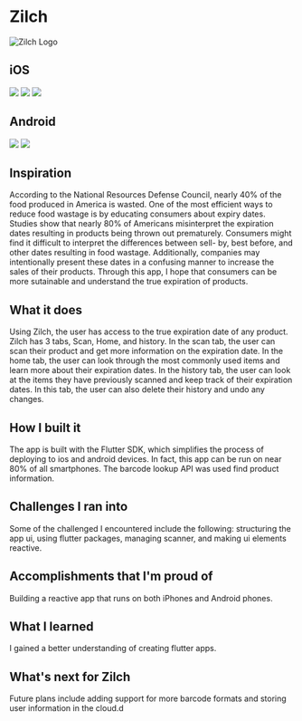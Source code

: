 # Zilch
![Zilch Logo](https://challengepost-s3-challengepost.netdna-ssl.com/photos/production/software_thumbnail_photos/001/071/494/datas/medium.png)

## iOS
<p float="left">
  <img src="https://challengepost-s3-challengepost.netdna-ssl.com/photos/production/software_photos/001/069/315/datas/gallery.jpg"  />
  <img src="https://challengepost-s3-challengepost.netdna-ssl.com/photos/production/software_photos/001/069/316/datas/gallery.jpg"  /> 
  <img src="https://challengepost-s3-challengepost.netdna-ssl.com/photos/production/software_photos/001/069/317/datas/gallery.jpg"  />
</p>

## Android
<p float="left">
  <img src="https://challengepost-s3-challengepost.netdna-ssl.com/photos/production/software_photos/001/069/313/datas/gallery.jpg"  />
  <img src="https://challengepost-s3-challengepost.netdna-ssl.com/photos/production/software_photos/001/069/318/datas/gallery.jpg"  />
</p>


## Inspiration
According to the National Resources Defense Council, nearly 40% of the food produced in America is wasted. One of the most efficient ways to reduce food wastage is by educating consumers about expiry dates. Studies show that nearly 80% of Americans misinterpret the expiration dates resulting in products being thrown out prematurely. Consumers might find it difficult to interpret the differences between sell- by, best before, and other dates resulting in food wastage. Additionally, companies may intentionally present these dates in a confusing manner to increase the sales of their products. Through this app, I hope that consumers can be more sutainable and understand the true expiration of products. 

## What it does
Using Zilch, the user has access to the true expiration date of any product. Zilch has 3 tabs, Scan, Home, and history. In the scan tab, the user can scan their product and get more information on the expiration date. In the home tab, the user can look through the most commonly used items and learn more about their expiration dates. In the history tab, the user can look at the items they have previously scanned and keep track of their expiration dates. In this tab, the user can also delete their history and undo any changes. 

## How I built it
The app is built with the Flutter SDK, which simplifies the process of deploying to ios and android devices. In fact, this app can be run on near 80% of all smartphones. The barcode lookup API was used find product information. 

## Challenges I ran into
Some of the challenged I encountered include the following: structuring the app ui, using flutter packages, managing scanner, and making ui elements reactive.

## Accomplishments that I'm proud of
Building a reactive app that runs on both iPhones and Android phones.

## What I learned
I gained a better understanding of creating flutter apps.  

## What's next for Zilch
Future plans include adding support for more barcode formats and storing user information in the cloud.d

